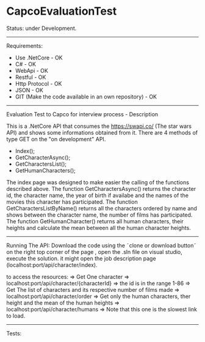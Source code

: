 # CapcoEvaluationTest
Status: under Development.
____________________________________________________________________________________________________________________
Requirements: 
- Use .NetCore - OK
- C# - OK
- WebApi - OK
- Restful - OK
- Http Protocol - OK
- JSON - OK
- GIT (Make the code available in an own repository) - OK 
___________________________________________________________________________________________________________________
Evaluation Test to Capco for interview process - Description

This is a .NetCore API that consumes the https://swapi.co/ (The star wars API) and shows some informations obtained from it.
There are 4 methods of type GET on the "on development" API.
  - Index();
  - GetCharacterAsync();
  - GetCharactersList();
  - GetHumanCharacters();
  
  The index page was designed to make easier the calling of the functions described above. The function GetCharactersAsync() returns
  the character id, the character name, the year of birth if availabe and the names of the movies this character has participated. The 
  function GetCharactersListByName() returns all the characters ordered by name and shows between the character name, the number of films 
  has participated. The function GetHumanCharacter() returns all human characters, their heights and calculate the mean between all the
  human character heights.
  ____________________________________________________________________________________________________________________________
  Running The API:
  Download the code using the ˜clone or download button˜ on the right top corner of the page , open the .sln file on visual studio, execute the solution. it might open the job description page (localhost:port/api/character/index).
  
  to access the resources:
  => Get One character  => localhost:port/api/character/{characterId} => the id is in the range 1-86
  => Get The list of characters and its respective number of films made => localhost:port/api/character/order
  => Get only the human characters, ther height and the mean of the human heights => localhost:port/api/character/humans => Note that this one is the slowest link to load.
____________________________________________________________________________________________________________________________
  Tests:
